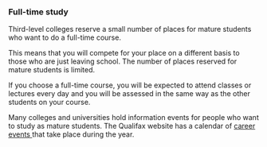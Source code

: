 ###  **Full-time study**

Third-level colleges reserve a small number of places for mature students who
want to do a full-time course.

This means that you will compete for your place on a different basis to those
who are just leaving school. The number of places reserved for mature students
is limited.

If you choose a full-time course, you will be expected to attend classes or
lectures every day and you will be assessed in the same way as the other
students on your course.

Many colleges and universities hold information events for people who want to
study as mature students. The Qualifax website has a calendar of [ career
events ](https://www.qualifax.ie/events) that take place during the year.
